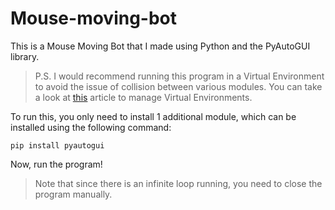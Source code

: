 # Mouse-moving-bot
This is a Mouse Moving Bot that I made using Python and the PyAutoGUI library.

> P.S. I would recommend running this program in a Virtual Environment to avoid the issue of collision between various modules. You can take a look at [this](https://www.geeksforgeeks.org/python-virtual-environment/) article to manage Virtual Environments. 


To run this, you only need to install 1 additional module, which can be installed using the following command:

`
pip install pyautogui
`


Now, run the program!

> Note that since there is an infinite loop running, you need to close the program manually.

